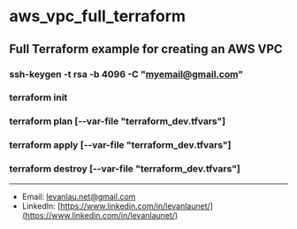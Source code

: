 # aws_vpc_full_terraform
## Full Terraform example for creating an AWS VPC
### ssh-keygen -t rsa -b 4096 -C "myemail@gmail.com"
### terraform init
### terraform plan [--var-file "terraform_dev.tfvars"]
### terraform apply [--var-file "terraform_dev.tfvars"]
### terraform destroy [--var-file "terraform_dev.tfvars"]

---

- Email: [levanlau.net@gmail.com](mailto:levanlau.net@gmail.com)
- LinkedIn: [https://www.linkedin.com/in/levanlaunet/](https://www.linkedin.com/in/levanlaunet/)